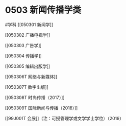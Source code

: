 # 0503 新闻传播学类
#学科
[[050301 新闻学]]

[[050302 广播电视学]]

[[050303 广告学]]

[[050304 传播学]]

[[050305 编辑出版学]]

[[050306T 网络与新媒体]]

[[050307T 数字出版]]

[[050308T 时尚传播（2017）]]

[[050309T 国际新闻与传播（2018）]]

[[99J001T 会展]]（注：可授管理学或文学学士学位）（2019）